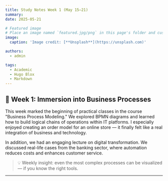 ```yaml
---
title: Study Notes Week 1 (May 15–21)
summary: 
date: 2025-05-21

# Featured image
# Place an image named `featured.jpg/png` in this page's folder and customize its options here.
image:
  caption: 'Image credit: [**Unsplash**](https://unsplash.com)'

authors:
  - admin

tags:
  - Academic
  - Hugo Blox
  - Markdown
---
```


## 📘 Week 1: Immersion into Business Processes

This week marked the beginning of practical classes in the course "Business Process Modeling." We explored BPMN diagrams and learned how to build logical chains of operations within IT platforms. I especially enjoyed creating an order model for an online store — it finally felt like a real integration of business and technology.

In addition, we had an engaging lecture on digital transformation. We discussed real-life cases from the banking sector, where automation reduces costs and enhances customer service.

> 💡 Weekly insight: even the most complex processes can be visualized — if you know the right tools.

---

